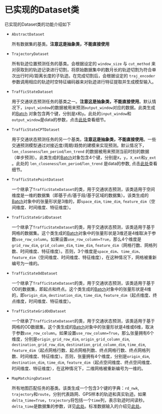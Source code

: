 # 已实现的Dataset类

已实现的Dataset类的功能介绍如下

- `AbstractDataset`

  所有数据集的基类。**注意这是抽象类，不能直接使用**

- `TrajectoryDataset`

  所有轨迹位置预测任务的基类。会根据设定的 `window_size` 与 `cut_method` 来对获取到的轨迹记录进行切割，将原始数据集中的数月长的轨迹切割为符合单次出行时间/距离长度的子轨迹。在完成切割后，会根据设定的 `traj_encoder` 参数调用相应的轨迹时空特征编码器来对轨迹进行特征提取并生成模型输入。

- `TrafficStateDataset`

  用于交通状态预测任务的基类之一。**注意这是抽象类，不能直接使用**。默认情况下，`input_window`的数据被用来预测`output_window`对应的数据。此类生成的[Batch](../user_guide/data/batch.md) 对象包含两个键，分别是`X`和`y`。此处的`input_window`和`output_window`是data的参数，点击[此处](../user_guide/data/args_for_data.md)查看细节。

- `TrafficStateCPTDataset`

  用于交通状态预测任务的另一个基类。**注意这是抽象类，不能直接使用**。一些交通预测模型通过对接近度/周期/趋势的建模来实现预测。默认情况下，`len_closeness`/`len_period`/`len_trend` 的数据被用来预测当前时刻的数据（单步预测）。此类生成的[Batch](../user_guide/data/batch.md)对象包含4个键，分别是`X`，`y`，`X_ext`和`y_ext` 。此处的 `len_closeness`/`len_period`/`len_trend` 是data的参数, 点击[此处](../user_guide/data/args_for_data.md)查看细节。

- `TrafficStatePointDataset`

  一个继承了`TrafficStateDataset`的类，用于交通状态预测，该类适用于空间维度是一维的数据集（即基于点/基于段/基于区域的数据集）。该类生成的[Batch](../user_guide/data/batch.md)对象中的张量形状是3维的，即`space_dim`, `time_dim`, `feature_dim`（空间维度、时间维度、特征维度）。

- `TrafficStateGridDataset`

  一个继承了`TrafficStateDataset`的类，用于交通状态预测，该类适用于基于网格的数据集。这个类生成的[Batch](../user_guide/data/batch.md)对象中的张量形状是3维还是4维取决于参数`use_row_column`。如果设置`use_row_column=True`，那么4个维度是`grid_row_dim`, `grid_column_dim`, `time_dim`, `feature_dim`（网格行数、网格列数、时间维度、特征维度）。否则，3个维度是`space_dim`、`time_dim`、`feature_dim`（空间维度、时间维度、特征维度），在这种情况下，网格被重新编号为一维的。

- `TrafficStateOdDataset`

  一个继承了`TrafficStateDataset`的类，用于交通状态预测，该类适用于基于OD的数据集，即起点和终点。这个类生成的[Batch](../user_guide/data/batch.md)对象中的张量形状是4维的，即`origin_dim`, `destination_dim`, `time_dim`, `feature_dim`（起点维度、终点维度，时间维度、特征维度）。

- `TrafficStateGridOdDataset`

  一个继承了`TrafficStateDataset`的类，用于交通状态预测，该类适用于基于网格的OD数据集。这个类生成的[Batch](../user_guide/data/batch.md)对象中的张量形状是4维或6维，取决于参数`use_row_column`。如果设置`use_row_column=True`，那么张量拥有6个维度，分别是`origin_grid_row_dim`, `origin_grid_column_dim`, `destination_grid_row_dim`, `destination_grid_column_dim`, `time_dim`, `feature_dim`（起点网格行数、起点网格列数、终点网格行数、终点网格列数、时间维度、特征维度）。否则，张量拥有4个维度，分别是`origin_dim`, `destination_dim`, `time_dim`, `feature_dim`（起点空间维度、终点空间维度、时间维度、特征维度），在这种情况下，二维网格被重新编号为一维的。
  
- `MapMatchingDataset`

  所有地图匹配任务的基类。该类生成一个包含3个键的字典：`rd_nwk`, `trajectory`和`route`，分别代表路网、GPS样本的轨迹和真实轨迹。如果`delta_time=True`，`trajectory`将包括一个`time`列，表示轨迹时间读秒。`delta_time`是数据集的参数，详见[此处](../data/args_for_data.md)。标准数据输入的介绍见[此处](../usage/standard_track.md)。

